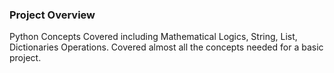 ### Project Overview

 Python Concepts Covered including Mathematical Logics, String, List, Dictionaries Operations.
Covered almost all the concepts needed for a basic project.


